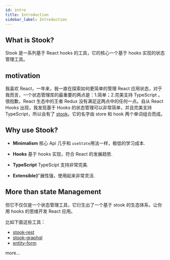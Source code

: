 ```yaml
---
id: intro
title: Introduction
sidebar_label: Introduction
---
```


## What is Stook?

Stook 是一系列基于 React hooks 的工具，它的核心一个基于 hooks 实现的状态管理工具。

## motivation

我喜欢 React，一年来，我一直在探索如何更简单的管理 React 应用状态，对于我而言，一个状态管理库的最重要的两点是：1.简单；2.完美支持 TypeScript 。很抱歉，React 生态中的王者 Redux 没有满足这两点中的任何一点。自从 React Hooks 出现，我发现基于 Hooks 的状态管理可以非常简单，并且完美支持 TypeScript，所以会有了 [stook](https://github.com/motere/stook)。它的名字由 store 和 hook 两个单词组合而成。

## Why use Stook?

- **Minimalism** 核心 Api 几乎和 `useState`用法一样，极低的学习成本.

- **Hooks** 基于 hooks 实现，符合 React 的发展趋势.

- **TypeScript** TypeScipt 支持非常完美.

- **Extensible**扩展性强，使用起来非常灵活.

## More than state Management

但它不仅仅是一个状态管理工具，它衍生出了一个基于 stook 的生态体系，让你用 hooks 的思维开发 React 应用。

比如下面这些工具：

- [stook-rest](/docs/rest/intro)
- [stook-graphql](/docs/graphql/intro)
- [entity-form](https://github.com/forsigner/entity-form)

more...
